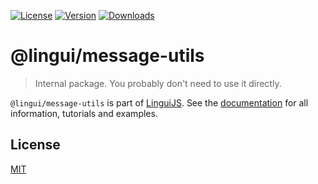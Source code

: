 [![License][badge-license]][license]
[![Version][badge-version]][package]
[![Downloads][badge-downloads]][package]

# @lingui/message-utils

> Internal package. You probably don't need to use it directly.

`@lingui/message-utils` is part of [LinguiJS][linguijs]. See the [documentation][documentation]
for all information, tutorials and examples.

## License

[MIT][license]

[license]: https://github.com/lingui/js-lingui/blob/main/LICENSE
[linguijs]: https://github.com/lingui/js-lingui
[documentation]: https://lingui.dev
[package]: https://www.npmjs.com/package/@lingui/message-utils
[badge-downloads]: https://img.shields.io/npm/dw/@lingui/message-utils.svg
[badge-version]: https://img.shields.io/npm/v/@lingui/message-utils.svg
[badge-license]: https://img.shields.io/npm/l/@lingui/message-utils.svg
